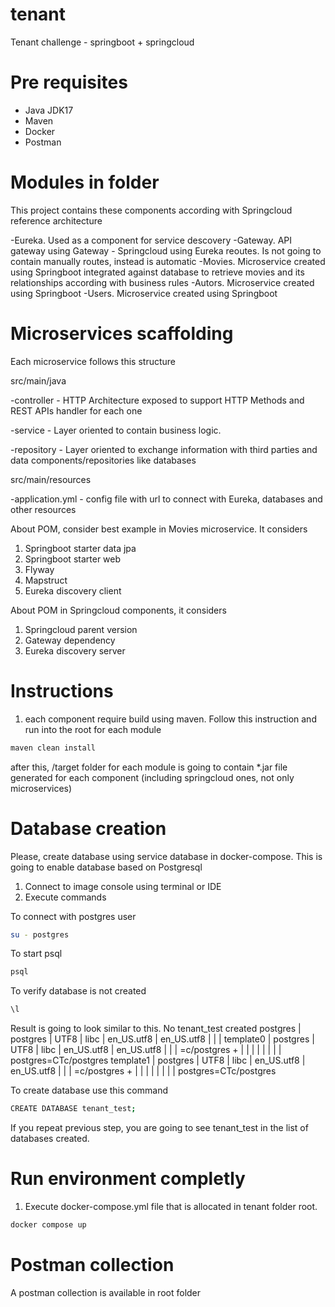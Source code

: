 # tenant
Tenant challenge - springboot + springcloud

# Pre requisites

  - Java JDK17
  - Maven
  - Docker
  - Postman

# Modules in folder

This project contains these components according with Springcloud reference architecture

  -Eureka. Used as a component for service descovery
  -Gateway. API gateway using Gateway - Springcloud using Eureka reoutes. Is not going to contain manually routes, instead is automatic
  -Movies. Microservice created using Springboot integrated against database to retrieve movies and its relationships according with business rules
  -Autors. Microservice created using Springboot
  -Users. Microservice created using Springboot

# Microservices scaffolding

Each microservice follows this structure

src/main/java

  -controller - HTTP Architecture exposed to support HTTP Methods and REST APIs handler for each one

  -service - Layer oriented to contain business logic.

  -repository - Layer oriented to exchange information with third parties and data components/repositories like databases 

src/main/resources

  -application.yml - config file with url to connect with Eureka, databases and other resources

About POM, consider best example in Movies microservice. It considers
1. Springboot starter data jpa
2. Springboot starter web
3. Flyway
4. Mapstruct
5. Eureka discovery client

About POM in Springcloud components, it considers
1. Springcloud parent version
2. Gateway dependency
3. Eureka discovery server

# Instructions

1. each component require build using maven. Follow this instruction and run into the root for each module

```bash
maven clean install
```

after this, /target folder for each module is going to contain *.jar file generated for each component (including springcloud ones, not only microservices)

# Database creation
Please, create database using service database in docker-compose. This is going to enable database based on Postgresql

1. Connect to image console using terminal or IDE
2. Execute commands

To connect with postgres user
```bash
su - postgres
```
To start psql
```bash
psql
```
To verify database is not created
```bash
\l
```
Result is going to look similar to this. No tenant_test created
postgres  | postgres | UTF8     | libc            | en_US.utf8 | en_US.utf8 |            |           |
template0 | postgres | UTF8     | libc            | en_US.utf8 | en_US.utf8 |            |           | =c/postgres          +
|          |          |                 |            |            |            |           | postgres=CTc/postgres
template1 | postgres | UTF8     | libc            | en_US.utf8 | en_US.utf8 |            |           | =c/postgres          +
|          |          |                 |            |            |            |           | postgres=CTc/postgres

To create database use this command
```bash
CREATE DATABASE tenant_test;
```

If you repeat previous step, you are going to see tenant_test in the list of databases created.

# Run environment completly
1. Execute docker-compose.yml file that is allocated in tenant folder root.

```bash
docker compose up
```
# Postman collection

A postman collection is available in root folder

